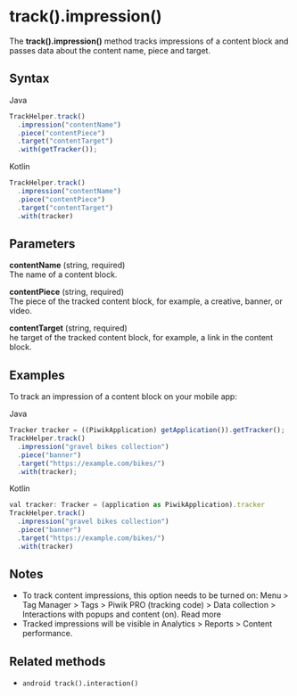 # track().impression()

The **track().impression()** method tracks impressions of a content
block and passes data about the content name, piece and target.

## Syntax

<div class="tabs">

<div class="group-tab">

Java

``` javascript
TrackHelper.track()
  .impression("contentName")
  .piece("contentPiece")
  .target("contentTarget")
  .with(getTracker());
```

</div>

<div class="group-tab">

Kotlin

``` javascript
TrackHelper.track()
  .impression("contentName")
  .piece("contentPiece")
  .target("contentTarget")
  .with(tracker)
```

</div>

</div>

## Parameters

**contentName** (string, required)  
The name of a content block.

**contentPiece** (string, required)  
The piece of the tracked content block, for example, a creative, banner,
or video.

**contentTarget** (string, required)  
he target of the tracked content block, for example, a link in the
content block.

## Examples

To track an impression of a content block on your mobile app:

<div class="tabs">

<div class="group-tab">

Java

``` javascript
Tracker tracker = ((PiwikApplication) getApplication()).getTracker();
TrackHelper.track()
  .impression("gravel bikes collection")
  .piece("banner")
  .target("https://example.com/bikes/")
  .with(tracker);
```

</div>

<div class="group-tab">

Kotlin

``` javascript
val tracker: Tracker = (application as PiwikApplication).tracker
TrackHelper.track()
  .impression("gravel bikes collection")
  .piece("banner")
  .target("https://example.com/bikes/")
  .with(tracker)
```

</div>

</div>

## Notes

  - To track content impressions, this option needs to be turned on:
    Menu \> Tag Manager \> Tags \> Piwik PRO (tracking code) \> Data
    collection \> Interactions with popups and content (on). Read more
  - Tracked impressions will be visible in Analytics \> Reports \>
    Content performance.

## Related methods

  - `android track().interaction()`
